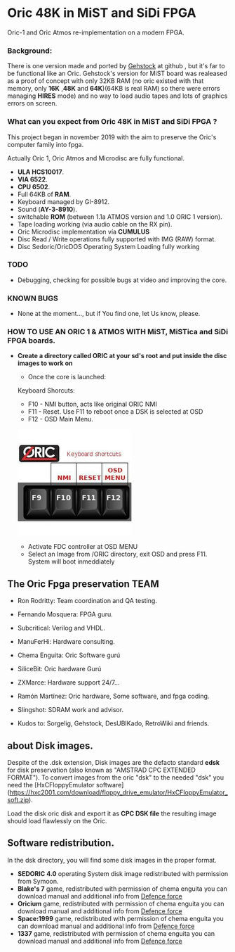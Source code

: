 # Oric 48K in MiST and SiDi FPGA

Oric-1 and Oric Atmos re-implementation on a modern FPGA.

### Background:

There is one version made and ported by [Gehstock](https://github.com/Gehstock/Mist_FPGA/tree/master/Computer_MiST/OricInFPGA_MiST) at github , but it's far to be functional like an Oric. Gehstock's version for MiST board was realeased as a proof of concept with only 32KB RAM (no oric existed with that memory, only **16K** ,**48K** and **64K**)(64KB is real RAM) so there were errors managing **HIRES** mode) and no way to load audio tapes and lots of graphics errors on screen.

### What can you expect from Oric 48K in MiST and SiDi FPGA ?

This project began in november 2019 with the aim to preserve the Oric's computer family into fpga.

Actually Oric 1, Oric Atmos and Microdisc are fully functional.
* **ULA HCS10017**.
* **VIA 6522**.
* **CPU 6502**.
* Full 64KB of **RAM**.
* Keyboard managed by GI-8912.
* Sound (**AY-3-8910**).
* switchable **ROM** (between 1.1a ATMOS version and 1.0 ORIC 1 version).
* Tape loading working (via audio cable on the RX pin).
* Oric Microdisc implementation vía **CUMULUS**
* Disc Read / Write operations fully supported with IMG (RAW) format.
* Disc Sedoric/OricDOS Operating System Loading fully working

### TODO

 * Debugging, checking for possible bugs at video and improving the core.


### KNOWN BUGS

   * None at the moment..., but if You find one, let Us know, please.

### HOW TO USE AN ORIC 1 & ATMOS WITH MiST, MiSTica and SiDi FPGA boards.

* **Create a directory called ORIC at your sd's root and put inside the disc images to work on**

   * Once the core is launched:

   Keyboard Shorcuts:
   * F10 - NMI button, acts like original ORIC NMI
   * F11 - Reset. Use F11 to reboot once a DSK is selected at OSD
   * F12 - OSD Main Menu.

   ![shortcuts](img/shorcuts.jpg?raw=true "Keyboard shortcuts")   

   * Activate FDC controller at OSD MENU
   * Select an Image from /ORIC directory, exit OSD and press F11. System will boot inmeddiately



## The Oric Fpga preservation TEAM

   * Ron Rodritty:  Team coordination and QA testing.
   * Fernando Mosquera: FPGA guru.
   * Subcritical: Verilog and VHDL.
   * ManuFerHi: Hardware consulting.
   * Chema Enguita: Oric Software gurú
   * SiliceBit: Oric hardware Gurú
   * ZXMarce: Hardware support 24/7...
   * Ramón Martínez:  Oric hardware, Some software, and fpga coding.
   * Slingshot: SDRAM work and advisor.

* Kudos to: Sorgelig, Gehstock, DesUBIKado, RetroWiki and friends.

## about Disk images.

  Despite of the .dsk extension, Disk images are the defacto standard **edsk** for disk preservation (also known as "AMSTRAD CPC EXTENDED FORMAT"). To convert images
  from the oric "dsk" to the needed "dsk" you need the [HxCFloppyEmulator software] (https://hxc2001.com/download/floppy_drive_emulator/HxCFloppyEmulator_soft.zip).

  Load the disk oric disk and export it as **CPC DSK file** the resulting image should load flawlessly on the Oric.

## Software redistribution.

 In the dsk directory, you will find some disk images in the proper format. 

* **SEDORIC 4.0** operating System disk image redistributed with permission from Symoon.
* **Blake's 7** game, redistributed with permission of chema enguita you can download manual and additional info from [Defence force](http://www.defence-force.org/index.php?page=games&game=blakes7)
* **Oricium** game, redistributed with permission of chema enguita you can download manual and additional info from [Defence force](http://www.defence-force.org/index.php?page=games&game=oricium)
* **Space:1999** game, redistributed with permission of chema enguita you can download manual and additional info from [Defence force](http://www.defence-force.org/index.php?page=games&game=space1999)
* **1337** game, redistributed with permission of chema enguita you can download manual and additional info from [Defence force](http://www.defence-force.org/index.php?page=games&game=1337)
